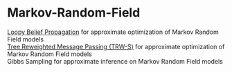 # Markov-Random-Field
[Loopy Belief Propagation](https://github.com/hpcanalytics/Markov-Random-Field/tree/algorithm.loopy-belief-propagation) for approximate optimization of Markov Random Field models  
[Tree Reweighted Message Passing (TRW-S)](https://github.com/hpcanalytics/Markov-Random-Field/tree/master/algorithm.TRW-S) for approximate optimization of Markov Random Field models  
Gibbs Sampling for approximate inference on Markov Random Field models  
